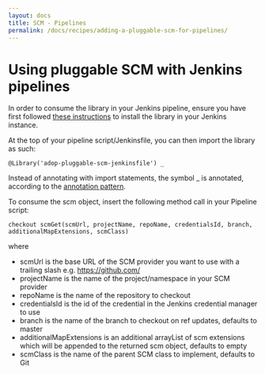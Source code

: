 ```yaml
---
layout: docs
title: SCM - Pipelines
permalink: /docs/recipes/adding-a-pluggable-scm-for-pipelines/
---
```


# Using pluggable SCM with Jenkins pipelines

In order to consume the library in your Jenkins pipeline, ensure you have first followed [these instructions](https://jenkins.io/doc/book/pipeline/shared-libraries/#global-shared-libraries) to install the library in your Jenkins instance.

At the top of your pipeline script/Jenkinsfile, you can then import the library as such:
```
@Library('adop-pluggable-scm-jenkinsfile') _
```
Instead of annotating with import statements, the symbol _ is annotated, according to the [annotation pattern](https://jenkins.io/doc/book/pipeline/shared-libraries/#loading-libraries-dynamically).

To consume the scm object, insert the following method call in your Pipeline script:
```
checkout scmGet(scmUrl, projectName, repoName, credentialsId, branch, additionalMapExtensions, scmClass)
```
where

  * scmUrl is the base URL of the SCM provider you want to use with a trailing slash e.g. https://github.com/
  * projectName is the name of the project/namespace in your SCM provider
  * repoName is the name of the repository to checkout
  * credentialsId is the id of the credential in the Jenkins credential manager to use
  * branch is the name of the branch to checkout on ref updates, defaults to master
  * additionalMapExtensions is an additional arrayList of scm extensions which will be appended to the returned scm object, defaults to empty
  * scmClass is the name of the parent SCM class to implement, defaults to Git